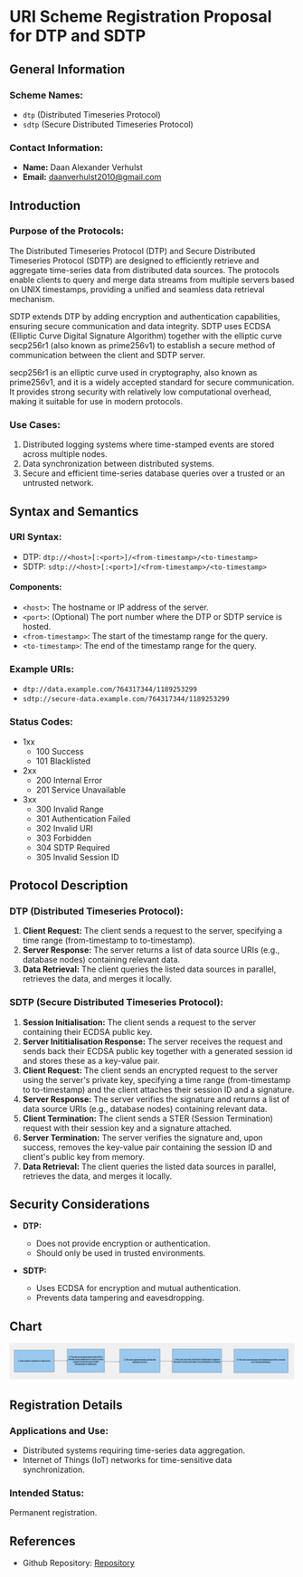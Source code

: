 # URI Scheme Registration Proposal for DTP and SDTP

## General Information

### Scheme Names:

- `dtp` (Distributed Timeseries Protocol)
- `sdtp` (Secure Distributed Timeseries Protocol)

### Contact Information:

- **Name:** Daan Alexander Verhulst
- **Email:** daanverhulst2010@gmail.com

## Introduction

### Purpose of the Protocols:

The Distributed Timeseries Protocol (DTP) and Secure Distributed Timeseries Protocol (SDTP) are designed to efficiently retrieve and aggregate time-series data from distributed data sources. The protocols enable clients to query and merge data streams from multiple servers based on UNIX timestamps, providing a unified and seamless data retrieval mechanism.

SDTP extends DTP by adding encryption and authentication capabilities, ensuring secure communication and data integrity.
SDTP uses ECDSA (Elliptic Curve Digital Signature Algorithm) together with the elliptic curve secp256r1 (also known as prime256v1) to establish a secure method of communication between the client and SDTP server.

secp256r1 is an elliptic curve used in cryptography, also known as prime256v1, and it is a widely accepted standard for secure communication. It provides strong security with relatively low computational overhead, making it suitable for use in modern protocols.

### Use Cases:

1. Distributed logging systems where time-stamped events are stored across multiple nodes.
2. Data synchronization between distributed systems.
2. Secure and efficient time-series database queries over a trusted or an untrusted network.

## Syntax and Semantics

### URI Syntax:

- DTP: `dtp://<host>[:<port>]/<from-timestamp>/<to-timestamp>`
- SDTP: `sdtp://<host>[:<port>]/<from-timestamp>/<to-timestamp>`

#### Components:

- `<host>`: The hostname or IP address of the server.
- `<port>`: (Optional) The port number where the DTP or SDTP service is hosted.
- `<from-timestamp>`: The start of the timestamp range for the query.
- `<to-timestamp>`: The end of the timestamp range for the query.

### Example URIs:

- `dtp://data.example.com/764317344/1189253299`
- `sdtp://secure-data.example.com/764317344/1189253299`

### Status Codes:
- 1xx
    - 100 Success
    - 101 Blacklisted
- 2xx
   - 200 Internal Error
   - 201 Service Unavailable
- 3xx
   - 300 Invalid Range
   - 301 Authentication Failed
   - 302 Invalid URI
   - 303 Forbidden
   - 304 SDTP Required
   - 305 Invalid Session ID

## Protocol Description

### DTP (Distributed Timeseries Protocol):
1. **Client Request:** The client sends a request to the server, specifying a time range (from-timestamp to to-timestamp).
2. **Server Response:** The server returns a list of data source URIs (e.g., database nodes) containing relevant data.
3. **Data Retrieval:** The client queries the listed data sources in parallel, retrieves the data, and merges it locally.

### SDTP (Secure Distributed Timeseries Protocol):

1. **Session Initialisation:** The client sends a request to the server containing their ECDSA public key.
2. **Server Inititialisation Response:** The server receives the request and sends back their ECDSA public key together with a generated session id and stores these as a key-value pair.
3. **Client Request:** The client sends an encrypted request to the server using the server's private key, specifying a time range (from-timestamp to to-timestamp) and the client attaches their session ID and a signature.
4. **Server Response:** The server verifies the signature and returns a list of data source URIs (e.g., database nodes) containing relevant data.
5. **Client Termination:** The client sends a STER (Session Termination) request with their session key and a signature attached.
6. **Server Termination:** The server verifies the signature and, upon success, removes the key-value pair containing the session ID and client's public key from memory.
7. **Data Retrieval:** The client queries the listed data sources in parallel, retrieves the data, and merges it locally.

## Security Considerations

- **DTP:**

  - Does not provide encryption or authentication.
  - Should only be used in trusted environments.

- **SDTP:**

  - Uses ECDSA for encryption and mutual authentication.
  - Prevents data tampering and eavesdropping.

## Chart
![image](https://github.com/Knakworstje/dtp/blob/main/chart.png)

## Registration Details

### Applications and Use:

- Distributed systems requiring time-series data aggregation.
- Internet of Things (IoT) networks for time-sensitive data synchronization.

### Intended Status:

Permanent registration.

## References

- Github Repository: [Repository](https://github.com/Knakworstje/dtp)
